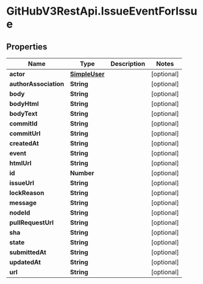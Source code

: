 # GitHubV3RestApi.IssueEventForIssue

## Properties

Name | Type | Description | Notes
------------ | ------------- | ------------- | -------------
**actor** | [**SimpleUser**](SimpleUser.md) |  | [optional] 
**authorAssociation** | **String** |  | [optional] 
**body** | **String** |  | [optional] 
**bodyHtml** | **String** |  | [optional] 
**bodyText** | **String** |  | [optional] 
**commitId** | **String** |  | [optional] 
**commitUrl** | **String** |  | [optional] 
**createdAt** | **String** |  | [optional] 
**event** | **String** |  | [optional] 
**htmlUrl** | **String** |  | [optional] 
**id** | **Number** |  | [optional] 
**issueUrl** | **String** |  | [optional] 
**lockReason** | **String** |  | [optional] 
**message** | **String** |  | [optional] 
**nodeId** | **String** |  | [optional] 
**pullRequestUrl** | **String** |  | [optional] 
**sha** | **String** |  | [optional] 
**state** | **String** |  | [optional] 
**submittedAt** | **String** |  | [optional] 
**updatedAt** | **String** |  | [optional] 
**url** | **String** |  | [optional] 


